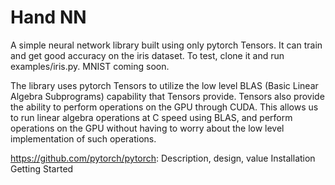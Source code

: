 # Hand NN 
A simple neural network library built using only pytorch Tensors. It can train and get good accuracy on the iris dataset. To test, clone it and run examples/iris.py. MNIST coming soon.

The library uses pytorch Tensors to utilize the low level BLAS (Basic Linear Algebra Subprograms) capability that Tensors provide. Tensors also provide the ability to perform operations on the GPU through CUDA. This allows us to run linear algebra operations at C speed using BLAS, and perform operations on the GPU without having to worry about the low level implementation of such operations. 


https://github.com/pytorch/pytorch:
Description, design, value
Installation
Getting Started
